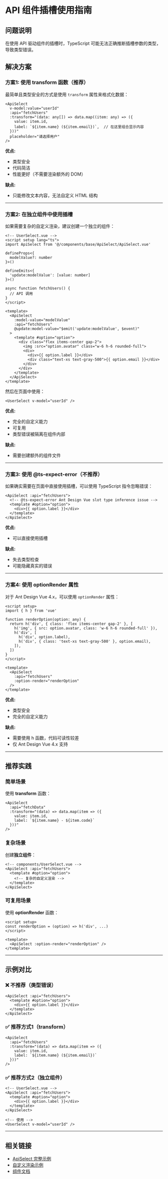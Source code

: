 # API 组件插槽使用指南

## 问题说明

在使用 API 驱动组件的插槽时，TypeScript 可能无法正确推断插槽参数的类型，导致类型错误。

## 解决方案

### 方案1: 使用 transform 函数（推荐）

最简单且类型安全的方式是使用 `transform` 属性来格式化数据：

```vue
<ApiSelect
  v-model:value="userId"
  :api="fetchUsers"
  :transform="(data: any[]) => data.map((item: any) => ({
    value: item.id,
    label: `${item.name} (${item.email})`,  // 在这里组合显示内容
  }))"
  placeholder="请选择用户"
/>
```

**优点:**
- 类型安全
- 代码简洁
- 性能更好（不需要渲染额外的 DOM）

**缺点:**
- 只能修改文本内容，无法自定义 HTML 结构

---

### 方案2: 在独立组件中使用插槽

如果需要复杂的自定义渲染，建议创建一个独立的组件：

```vue
<!-- UserSelect.vue -->
<script setup lang="ts">
import ApiSelect from '@/components/base/ApiSelect/ApiSelect.vue'

defineProps<{
  modelValue?: number
}>()

defineEmits<{
  'update:modelValue': [value: number]
}>()

async function fetchUsers() {
  // API 调用
}
</script>

<template>
  <ApiSelect
    :model-value="modelValue"
    :api="fetchUsers"
    @update:model-value="$emit('update:modelValue', $event)"
  >
    <template #option="option">
      <div class="flex items-center gap-2">
        <img :src="option.avatar" class="w-6 h-6 rounded-full">
        <div>
          <div>{{ option.label }}</div>
          <div class="text-xs text-gray-500">{{ option.email }}</div>
        </div>
      </div>
    </template>
  </ApiSelect>
</template>
```

然后在页面中使用：

```vue
<UserSelect v-model="userId" />
```

**优点:**
- 完全的自定义能力
- 可复用
- 类型错误被隔离在组件内部

**缺点:**
- 需要创建额外的组件文件

---

### 方案3: 使用 @ts-expect-error（不推荐）

如果确实需要在页面中直接使用插槽，可以使用 TypeScript 指令忽略错误：

```vue
<ApiSelect :api="fetchUsers">
  <!-- @ts-expect-error Ant Design Vue slot type inference issue -->
  <template #option="option">
    <div>{{ option.label }}</div>
  </template>
</ApiSelect>
```

**优点:**
- 可以直接使用插槽

**缺点:**
- 失去类型检查
- 可能隐藏真实的错误

---

### 方案4: 使用 optionRender 属性

对于 Ant Design Vue 4.x，可以使用 `optionRender` 属性：

```vue
<script setup>
import { h } from 'vue'

function renderOption(option: any) {
  return h('div', { class: 'flex items-center gap-2' }, [
    h('img', { src: option.avatar, class: 'w-6 h-6 rounded-full' }),
    h('div', [
      h('div', option.label),
      h('div', { class: 'text-xs text-gray-500' }, option.email),
    ]),
  ])
}
</script>

<template>
  <ApiSelect
    :api="fetchUsers"
    :option-render="renderOption"
  />
</template>
```

**优点:**
- 类型安全
- 完全的自定义能力

**缺点:**
- 需要使用 h 函数，代码可读性较差
- 仅 Ant Design Vue 4.x 支持

---

## 推荐实践

### 简单场景
使用 **transform** 函数：
```vue
<ApiSelect
  :api="fetchData"
  :transform="(data) => data.map(item => ({
    value: item.id,
    label: `${item.name} - ${item.code}`
  }))"
/>
```

### 复杂场景
创建**独立组件**：
```vue
<!-- components/UserSelect.vue -->
<ApiSelect :api="fetchUsers">
  <template #option="option">
    <!-- 复杂的自定义渲染 -->
  </template>
</ApiSelect>
```

### 可复用场景
使用 **optionRender** 函数：
```vue
<script setup>
const renderOption = (option) => h('div', ...)
</script>

<template>
  <ApiSelect :option-render="renderOption" />
</template>
```

---

## 示例对比

### ❌ 不推荐（类型错误）
```vue
<ApiSelect :api="fetchUsers">
  <template #option="option">
    <div>{{ option.label }}</div>
  </template>
</ApiSelect>
```

### ✅ 推荐方式1（transform）
```vue
<ApiSelect
  :api="fetchUsers"
  :transform="(data) => data.map(item => ({
    value: item.id,
    label: `${item.name} (${item.email})`
  }))"
/>
```

### ✅ 推荐方式2（独立组件）
```vue
<!-- UserSelect.vue -->
<ApiSelect :api="fetchUsers">
  <template #option="option">
    <div>{{ option.label }}</div>
  </template>
</ApiSelect>

<!-- 使用 -->
<UserSelect v-model="userId" />
```

---

## 相关链接

- [ApiSelect 完整示例](/select)
- [自定义渲染示例](/select/custom-render)
- [组件文档](./README.md)
